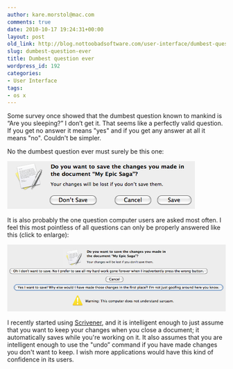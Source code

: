 ```yaml
---
author: kare.morstol@mac.com
comments: true
date: 2010-10-17 19:24:31+00:00
layout: post
old_link: http://blog.nottoobadsoftware.com/user-interface/dumbest-question-ever/
slug: dumbest-question-ever
title: Dumbest question ever
wordpress_id: 192
categories:
- User Interface
tags:
- os x
---
```


Some survey once showed that the dumbest question known to mankind is “Are you sleeping?” I don’t get it. That seems like a perfectly valid question. If you get no answer it means "yes" and if you get any answer at all it means "no". Couldn't be simpler.

No the dumbest question ever must surely be this one:


![](/media/old/currentsave.jpg)


It is also probably the one question computer users are asked most often. I feel this most pointless of all questions can only be properly answered like this (click to enlarge):


[![](/media/old/savedialog.jpg)](/media/old/savedialog.jpg)


I recently started using [Scrivener](http://www.literatureandlatte.com/scrivener.html), and it is intelligent enough to just assume that you want to keep your changes when you close a document; it automatically saves while you're working on it. It also assumes that you are intelligent enough to use the "undo” command if you have made changes you don't want to keep. I wish more applications would have this kind of confidence in its users.

